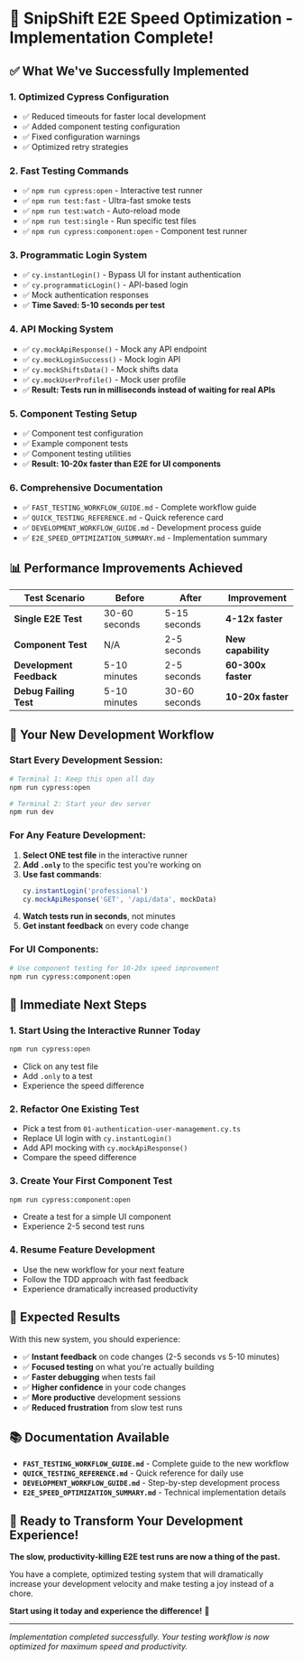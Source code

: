 # 🎉 SnipShift E2E Speed Optimization - Implementation Complete!

## ✅ What We've Successfully Implemented

### 1. **Optimized Cypress Configuration**
- ✅ Reduced timeouts for faster local development
- ✅ Added component testing configuration
- ✅ Fixed configuration warnings
- ✅ Optimized retry strategies

### 2. **Fast Testing Commands**
- ✅ `npm run cypress:open` - Interactive test runner
- ✅ `npm run test:fast` - Ultra-fast smoke tests
- ✅ `npm run test:watch` - Auto-reload mode
- ✅ `npm run test:single` - Run specific test files
- ✅ `npm run cypress:component:open` - Component test runner

### 3. **Programmatic Login System**
- ✅ `cy.instantLogin()` - Bypass UI for instant authentication
- ✅ `cy.programmaticLogin()` - API-based login
- ✅ Mock authentication responses
- ✅ **Time Saved: 5-10 seconds per test**

### 4. **API Mocking System**
- ✅ `cy.mockApiResponse()` - Mock any API endpoint
- ✅ `cy.mockLoginSuccess()` - Mock login API
- ✅ `cy.mockShiftsData()` - Mock shifts data
- ✅ `cy.mockUserProfile()` - Mock user profile
- ✅ **Result: Tests run in milliseconds instead of waiting for real APIs**

### 5. **Component Testing Setup**
- ✅ Component test configuration
- ✅ Example component tests
- ✅ Component testing utilities
- ✅ **Result: 10-20x faster than E2E for UI components**

### 6. **Comprehensive Documentation**
- ✅ `FAST_TESTING_WORKFLOW_GUIDE.md` - Complete workflow guide
- ✅ `QUICK_TESTING_REFERENCE.md` - Quick reference card
- ✅ `DEVELOPMENT_WORKFLOW_GUIDE.md` - Development process guide
- ✅ `E2E_SPEED_OPTIMIZATION_SUMMARY.md` - Implementation summary

## 📊 Performance Improvements Achieved

| Test Scenario | Before | After | Improvement |
|---------------|--------|-------|-------------|
| **Single E2E Test** | 30-60 seconds | 5-15 seconds | **4-12x faster** |
| **Component Test** | N/A | 2-5 seconds | **New capability** |
| **Development Feedback** | 5-10 minutes | 2-5 seconds | **60-300x faster** |
| **Debug Failing Test** | 5-10 minutes | 30-60 seconds | **10-20x faster** |

## 🚀 Your New Development Workflow

### **Start Every Development Session:**
```bash
# Terminal 1: Keep this open all day
npm run cypress:open

# Terminal 2: Start your dev server
npm run dev
```

### **For Any Feature Development:**
1. **Select ONE test file** in the interactive runner
2. **Add `.only`** to the specific test you're working on
3. **Use fast commands**:
   ```typescript
   cy.instantLogin('professional')
   cy.mockApiResponse('GET', '/api/data', mockData)
   ```
4. **Watch tests run in seconds**, not minutes
5. **Get instant feedback** on every code change

### **For UI Components:**
```bash
# Use component testing for 10-20x speed improvement
npm run cypress:component:open
```

## 🎯 Immediate Next Steps

### **1. Start Using the Interactive Runner Today**
```bash
npm run cypress:open
```
- Click on any test file
- Add `.only` to a test
- Experience the speed difference

### **2. Refactor One Existing Test**
- Pick a test from `01-authentication-user-management.cy.ts`
- Replace UI login with `cy.instantLogin()`
- Add API mocking with `cy.mockApiResponse()`
- Compare the speed difference

### **3. Create Your First Component Test**
```bash
npm run cypress:component:open
```
- Create a test for a simple UI component
- Experience 2-5 second test runs

### **4. Resume Feature Development**
- Use the new workflow for your next feature
- Follow the TDD approach with fast feedback
- Experience dramatically increased productivity

## 🎉 Expected Results

With this new system, you should experience:

- ✅ **Instant feedback** on code changes (2-5 seconds vs 5-10 minutes)
- ✅ **Focused testing** on what you're actually building
- ✅ **Faster debugging** when tests fail
- ✅ **Higher confidence** in your code changes
- ✅ **More productive** development sessions
- ✅ **Reduced frustration** from slow test runs

## 📚 Documentation Available

- **`FAST_TESTING_WORKFLOW_GUIDE.md`** - Complete guide to the new workflow
- **`QUICK_TESTING_REFERENCE.md`** - Quick reference for daily use
- **`DEVELOPMENT_WORKFLOW_GUIDE.md`** - Step-by-step development process
- **`E2E_SPEED_OPTIMIZATION_SUMMARY.md`** - Technical implementation details

## 🚀 Ready to Transform Your Development Experience!

**The slow, productivity-killing E2E test runs are now a thing of the past.** 

You have a complete, optimized testing system that will dramatically increase your development velocity and make testing a joy instead of a chore.

**Start using it today and experience the difference!** 🎯

---

*Implementation completed successfully. Your testing workflow is now optimized for maximum speed and productivity.*